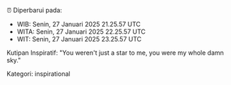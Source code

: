⏰ Diperbarui pada:
- WIB: Senin, 27 Januari 2025 21.25.57 UTC
- WITA: Senin, 27 Januari 2025 22.25.57 UTC
- WIT: Senin, 27 Januari 2025 23.25.57 UTC

Kutipan Inspiratif:
"You weren't just a star to me, you were my whole damn sky."


Kategori: inspirational

